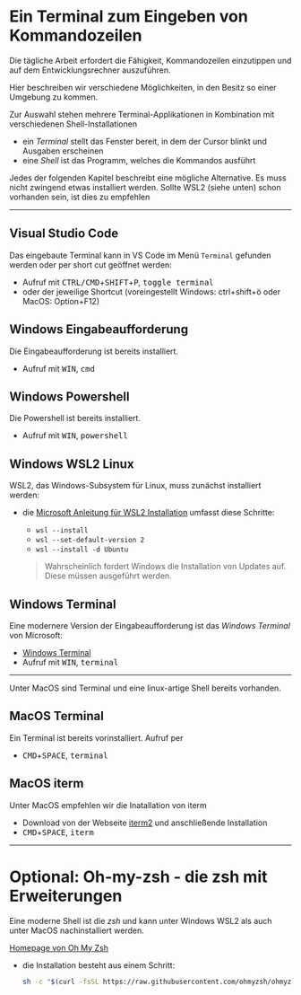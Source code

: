 # Ein Terminal zum Eingeben von Kommandozeilen

Die tägliche Arbeit erfordert die Fähigkeit, Kommandozeilen einzutippen und auf dem Entwicklungsrechner auszuführen.

Hier beschreiben wir verschiedene Möglichkeiten, in den Besitz so einer Umgebung zu kommen.

Zur Auswahl stehen mehrere Terminal-Applikationen in Kombination mit verschiedenen Shell-Installationen

* ein *Terminal* stellt das Fenster bereit, in dem der Cursor blinkt und Ausgaben erscheinen
* eine *Shell* ist das Programm, welches die Kommandos ausführt

Jedes der folgenden Kapitel beschreibt eine mögliche Alternative. Es muss nicht zwingend etwas installiert werden. Sollte WSL2 (siehe unten) schon vorhanden sein, ist dies zu empfehlen

---

## Visual Studio Code

Das eingebaute Terminal kann in VS Code im Menü `Terminal` gefunden werden oder per short cut geöffnet werden:

* Aufruf mit <kbd>CTRL/CMD</kbd>+<kbd>SHIFT</kbd>+<kbd>P</kbd>, <kbd>toggle terminal</kbd>
* oder der jeweilige Shortcut (voreingestellt Windows: ctrl+shift+ö oder MacOS: Option+F12)

## Windows Eingabeaufforderung

 Die Eingabeaufforderung ist bereits installiert.

* Aufruf mit <kbd>WIN</kbd>, <kbd>cmd</kbd>

## Windows Powershell

Die Powershell ist bereits installiert.

* Aufruf mit <kbd>WIN</kbd>, <kbd>powershell</kbd>

## Windows WSL2 Linux

WSL2, das Windows-Subsystem für Linux, muss zunächst installiert werden:

* die [Microsoft Anleitung für WSL2 Installation](https://learn.microsoft.com/de-de/windows/wsl/install) umfasst diese Schritte:
  * `wsl --install`
  * `wsl --set-default-version 2`
  * `wsl --install -d Ubuntu`

  > Wahrscheinlich fordert Windows die Installation von Updates auf. Diese müssen ausgeführt werden.

## Windows Terminal

Eine modernere Version der Eingabeaufforderung ist das *Windows Terminal* von Microsoft:

* [Windows Terminal](https://learn.microsoft.com/de-de/windows/terminal/)
* Aufruf mit <kbd>WIN</kbd>, <kbd>terminal</kbd>

---

Unter MacOS sind Terminal und eine linux-artige Shell bereits vorhanden.

## MacOS Terminal

Ein Terminal ist bereits vorinstalliert. Aufruf per

* <kbd>CMD</kbd>+<kbd>SPACE</kbd>, <kbd>terminal</kbd>

## MacOS iterm

Unter MacOS empfehlen wir die Inatallation von iterm

* Download von der Webseite [iterm2](https://iterm2.com/) und anschließende Installation
* <kbd>CMD</kbd>+<kbd>SPACE</kbd>, <kbd>iterm</kbd>

---

# Optional: Oh-my-zsh - die zsh mit Erweiterungen

Eine moderne Shell ist die *zsh* und kann unter Windows WSL2 als auch unter MacOS nachinstalliert werden.

[Homepage von Oh My Zsh](https://ohmyz.sh/)

* die Installation besteht aus einem Schritt:
    ```bash
    sh -c "$(curl -fsSL https://raw.githubusercontent.com/ohmyzsh/ohmyzsh/master/tools/install.sh)"
    ```
